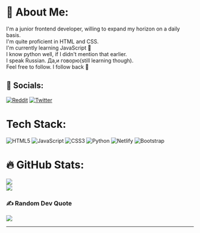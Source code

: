# 💫 About Me:
I'm a junior frontend developer, willing to expand my horizon on a daily basis.<br>I'm quite proficient in HTML and CSS.<br>I'm currently learning JavaScript 🥶<br>I know python well, if I didn't mention that earlier.<br>I speak Russian. Да,и говорю(still learning though).<br>Feel free to follow. I follow back 🤩
<br>

## 🤍 Socials:
[![Reddit](https://img.shields.io/badge/Reddit-%23FF4500.svg?logo=Reddit&logoColor=white)](https://reddit.com/user/Ilerioluwakiiye ) [![Twitter](https://img.shields.io/badge/Twitter-%231DA1F2.svg?logo=Twitter&logoColor=white)](https://twitter.com/llerioluwakiiye ) 
<br>
#  Tech Stack:
![HTML5](https://img.shields.io/badge/html5-%23E34F26.svg?style=plastic&logo=html5&logoColor=white) ![JavaScript](https://img.shields.io/badge/javascript-%23323330.svg?style=plastic&logo=javascript&logoColor=%23F7DF1E) ![CSS3](https://img.shields.io/badge/css3-%231572B6.svg?style=plastic&logo=css3&logoColor=white) ![Python](https://img.shields.io/badge/python-3670A0?style=plastic&logo=python&logoColor=ffdd54) ![Netlify](https://img.shields.io/badge/netlify-%23000000.svg?style=plastic&logo=netlify&logoColor=#00C7B7) ![Bootstrap](https://img.shields.io/badge/bootstrap-%23563D7C.svg?style=plastic&logo=bootstrap&logoColor=white)
# 🔥 GitHub Stats:

![](https://github-readme-streak-stats.herokuapp.com/?user=ileri-oluwa-kiiye&theme=dark&hide_border=false)<br/>
![](https://github-readme-stats.vercel.app/api/top-langs/?username=ileri-oluwa-kiiye&theme=dark&hide_border=false&include_all_commits=true&count_private=false&layout=compact)

### ✍️ Random Dev Quote
![](https://quotes-github-readme.vercel.app/api?type=horizontal&theme=tokyonight)

---

